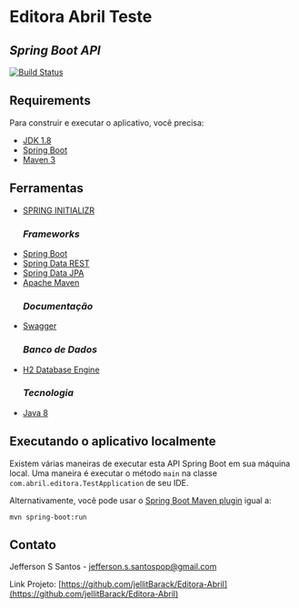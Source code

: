 # Editora Abril Teste
## _Spring Boot API_

[![Build Status](https://travis-ci.org/codecentric/springboot-sample-app.svg?branch=master)](https://travis-ci.org/codecentric/springboot-sample-app)

## Requirements

Para construir e executar o aplicativo, você precisa:

- [JDK 1.8](http://www.oracle.com/technetwork/java/javase/downloads/jdk8-downloads-2133151.html)
- [Spring Boot](http://projects.spring.io/spring-boot/)
- [Maven 3](https://maven.apache.org)

## Ferramentas

*   [SPRING INITIALIZR](https://start.spring.io)
    ### _Frameworks_
*   [Spring Boot](http://projects.spring.io/spring-boot)
*   [Spring Data REST](http://projects.spring.io/spring-data-rest)
*   [Spring Data JPA](https://spring.io/projects/spring-data-jpa)
*   [Apache Maven](https://spring.io/projects/spring-data-jpa)
    ### _Documentação_
*   [Swagger](https://swagger.io/)
    ### _Banco de Dados_
*   [H2 Database Engine](https://www.h2database.com/html/main.html)
    ### _Tecnologia_
*   [Java 8](https://www.java.com/pt-BR/download/help/java8_pt-br.html)

## Executando o aplicativo localmente

Existem várias maneiras de executar esta API Spring Boot em sua máquina local. Uma maneira é executar o método `main` na classe `com.abril.editora.TestApplication` de seu IDE.

Alternativamente, você pode usar o [Spring Boot Maven plugin](https://docs.spring.io/spring-boot/docs/current/reference/html/build-tool-plugins-maven-plugin.html) igual a:

```shell
mvn spring-boot:run
```

## Contato

Jefferson S Santos - jefferson.s.santospop@gmail.com

Link Projeto: [https://github.com/jellitBarack/Editora-Abril](https://github.com/jellitBarack/Editora-Abril)
